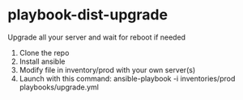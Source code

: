 # playbook-dist-upgrade
Upgrade all your server and wait for reboot if needed

1. Clone the repo
2. Install ansible
3. Modify file in inventory/prod with your own server(s)
4. Launch with this command: ansible-playbook -i inventories/prod playbooks/upgrade.yml
